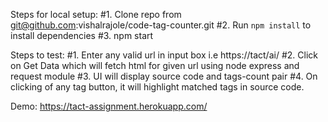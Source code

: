 Steps for local setup:
#1. Clone repo from git@github.com:vishalrajole/code-tag-counter.git
#2. Run `npm install` to install dependencies
#3. npm start


Steps to test:
#1. Enter any valid url in input box i.e https://tact/ai/
#2. Click on Get Data which will fetch html for given url using node express and request module
#3. UI will display source code and tags-count pair
#4. On clicking of any tag button, it will highlight matched tags in source code.

Demo: https://tact-assignment.herokuapp.com/
